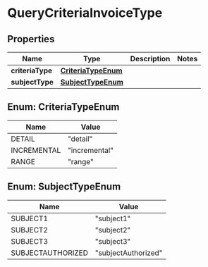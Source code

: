 # QueryCriteriaInvoiceType

## Properties
Name | Type | Description | Notes
------------ | ------------- | ------------- | -------------
**criteriaType** | [**CriteriaTypeEnum**](#CriteriaTypeEnum) |  | 
**subjectType** | [**SubjectTypeEnum**](#SubjectTypeEnum) |  | 

<a name="CriteriaTypeEnum"></a>
## Enum: CriteriaTypeEnum
Name | Value
---- | -----
DETAIL | &quot;detail&quot;
INCREMENTAL | &quot;incremental&quot;
RANGE | &quot;range&quot;

<a name="SubjectTypeEnum"></a>
## Enum: SubjectTypeEnum
Name | Value
---- | -----
SUBJECT1 | &quot;subject1&quot;
SUBJECT2 | &quot;subject2&quot;
SUBJECT3 | &quot;subject3&quot;
SUBJECTAUTHORIZED | &quot;subjectAuthorized&quot;
